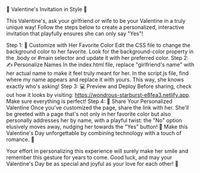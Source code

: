 💖 Valentine's Invitation in Style 💖

This Valentine's, ask your girlfriend or wife to be your Valentine in a truly unique way! Follow the steps below to create a personalized, interactive invitation that playfully ensures she can only say "Yes"!

Step 1: 🎨 Customize with Her Favorite Color
Edit the CSS file to change the background color to her favorite. Look for the background-color property in the .body or #main selector and update it with her preferred color.
Step 2: ✍️ Personalize Names
In the index.html file, replace "girlfriend's name" with her actual name to make it feel truly meant for her.
In the script.js file, find where my name appears and replace it with yours. This way, she knows exactly who's asking!
Step 3: 💻 Preview and Deploy
Before sharing, check out how it looks by visiting: https://wondrous-starburst-e8fea3.netlify.app. Make sure everything is perfect!
Step 4: 💌 Share Your Personalized Valentine
Once you've customized the page, share the link with her. She'll be greeted with a page that's not only in her favorite color but also personally addresses her by name, with a playful twist: the "No" option elusively moves away, nudging her towards the "Yes" button!
🌹 Make this Valentine's Day unforgettable by combining technology with a touch of romance. 🌹

Your effort in personalizing this experience will surely make her smile and remember this gesture for years to come. Good luck, and may your Valentine's Day be as special and joyful as your love for each other! 💑
